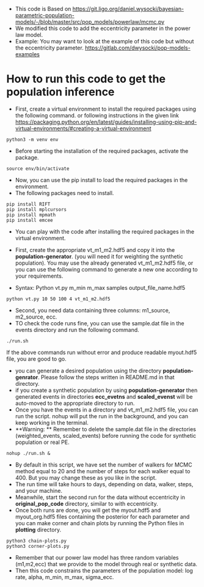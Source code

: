 * This code is Based on https://git.ligo.org/daniel.wysocki/bayesian-parametric-population-models/-/blob/master/src/pop_models/powerlaw/mcmc.py
* We modified this code to add the eccentricity parameter in the power law model.
* Example: You may want to look at the example of this code but without the eccentricity parameter. https://gitlab.com/dwysocki/pop-models-examples

# How to run this code to get the population inference

* First, create a virtual environment to install the required packages using the following command. or following instructions in the given link
https://packaging.python.org/en/latest/guides/installing-using-pip-and-virtual-environments/#creating-a-virtual-environment
```
python3 -m venv env
```
* Before starting the installation of the required packages, activate the package.
```
source env/bin/activate
```
* Now, you can use the pip install to load the required packages in the environment.
* The following packages need to install.
```
pip install RIFT
pip install mplcursors
pip install mpmath
pip install emcee
```
* You can play with the code after installing the required packages in the virtual environment.

* First, create the appropriate vt_m1_m2.hdf5 and copy it into the **population-generator**. (you will need it for weighting the synthetic population). You may use the already generated vt_m1_m2.hdf5 file, or you can use the following command to generate a new one according to your requirements.
* Syntax: Python vt.py m_min m_max samples output_file_name.hdf5
```
python vt.py 10 50 100 4 vt_m1_m2.hdf5
```
* Second, you need data containing three columns: m1_source, m2_source, ecc.
* TO check the code runs fine, you can use the sample.dat file in the events directory and run the following command.
```
./run.sh
```
If the above commands run without error and produce readable myout.hdf5 file, you are good to go.

* you can generate a desired population using the directory **population-genrator**. Please follow the steps written in README.md in that directory.
* if you create a synthetic population by using **population-generator** then generated events in directories **ecc_evetns** and **scaled_evenst** will be auto-moved to the appropriate directory to run. 
* Once you have the events in a directory and vt_m1_m2.hdf5 file, you can run the script. nohup will put the run in the background, and you can keep working in the terminal.
*  **Warning: ** Remember to delete the sample.dat file in the directories (weighted_events, scaled_events) before running the code for synthetic population or real PE.
```
nohup ./run.sh &
```
* By default in this script, we have set the number of walkers for MCMC method equal to 20 and the number of steps for each walker equal to 400. But you may change these as you like in the script.
* The run time will take hours to days, depending on data, walker, steps, and your machine.
* Meanwhile, start the second run for the data without eccentricity in **original_pop_code** directory, similar to with eccentricity. 
* Once both runs are done, you will get the myout.hdf5 and myout_org.hdf5 files containing the posterior for each parameter and you can make corner and chain plots by running the Python files in **plotting** directory.
```
python3 chain-plots.py
python3 corner-plots.py
```
* Remember that our power law model has three random variables (m1,m2,ecc) that we provide to the model through real or synthetic data.
* Then this code constrains the parameters of the population model: log rate, alpha, m_min, m_max, sigma_ecc.
